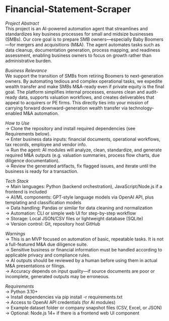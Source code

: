 # Financial-Statement-Scraper<br>

*Project Abstract*<br>
This project is an AI-powered automation agent that streamlines and standardizes key business processes for small and midsize businesses (SMBs). Our core goal is to prepare SMB owners—especially Baby Boomers—for mergers and acquisitions (M&A). The agent automates tasks such as data cleanup, documentation generation, process mapping, and readiness assessment, enabling business owners to focus on growth rather than administrative burden.<br>

*Business Relevance*<br>
We support the transition of SMBs from retiring Boomers to next-generation owners. By automating tedious and complex operational tasks, we expedite wealth transfer and make SMBs M&A-ready even if private equity is the final goal. The platform simplifies internal processes, ensures clean and audit-ready data, supports valuation workflows, and creates deliverables that appeal to acquirers or PE firms. This directly ties into your mission of carrying forward downward-generation wealth transfer via technology-enabled M&A automation.<br>

*How to Use*<br>
-> Clone the repository and install required dependencies (see Requirements below).<br>
-> Enter business data inputs: financial documents, operational workflows, tax records, employee and vendor info.<br>
-> Run the agent: AI modules will analyze, clean, standardize, and generate required M&A outputs (e.g. valuation summaries, process flow charts, due diligence documentation).<br>
-> Review the generated artifacts, fix flagged issues, and iterate until the business is ready for a transaction.<br>

*Tech Stack*<br>
-> Main languages: Python (backend orchestration), JavaScript/Node.js if a frontend is included<br>
-> AI/ML components: GPT‑style language models via OpenAI API, plus templating and classification models<br>
-> Data handling: Pandas or similar for data cleaning and normalization<br>
-> Automation: CLI or simple web UI for step-by-step workflow<br>
-> Storage: Local JSON/CSV files or lightweight database (SQLite)<br>
-> Version control: Git, repository host GitHub<br>

*Warnings*<br>
-> This is an MVP focused on automation of basic, repeatable tasks. It is not a full-featured M&A due diligence suite.<br>
-> Sensitive business or financial information must be handled according to applicable privacy and compliance rules.<br>
-> AI outputs should be reviewed by a human before using them in actual M&A presentations or filings.<br>
-> Accuracy depends on input quality—if source documents are poor or incomplete, generated outputs may be erroneous.<br>

*Requirements*<br>
-> Python 3.10+<br>
-> Install dependencies via pip install -r requirements.txt<br>
-> Access to OpenAI API credentials (for AI modules)<br>
-> Example dataset folder or company snapshot files (CSV, Excel, or JSON)<br>
-> Optional: Node.js 14+ if there is a frontend web UI component<br>
